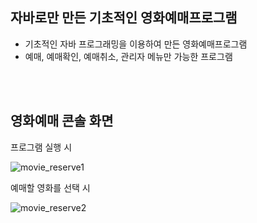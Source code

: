 ## 자바로만 만든 기초적인 영화예매프로그램 <br/>

- 기초적인 자바 프로그래밍을 이용하여 만든 영화예매프로그램
- 예매, 예매확인, 예매취소, 관리자 메뉴만 가능한 프로그램 

<br>

<br>

##  영화예매 콘솔 화면 
프로그램 실행 시

![movie_reserve1](https://github.com/user-attachments/assets/6b8569b4-facc-4f12-82eb-6c9ac2169c3a)

예매할 영화를 선택 시

![movie_reserve2](https://github.com/user-attachments/assets/c5497f35-e292-4eb8-b7e8-ec5e21b22958)




<br>
<br>


<br>
<br>



